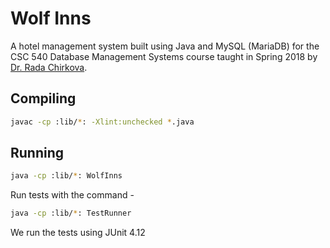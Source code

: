 # Wolf Inns

A hotel management system built using Java and MySQL (MariaDB) for the CSC 540 Database
Management Systems course taught in Spring 2018 by [Dr. Rada Chirkova](https://www.csc.ncsu.edu/people/rychirko).

## Compiling

```bash
javac -cp :lib/*: -Xlint:unchecked *.java
```

## Running

```bash
java -cp :lib/*: WolfInns
```

Run tests with the command -
```bash
java -cp :lib/*: TestRunner
```

We run the tests using JUnit 4.12